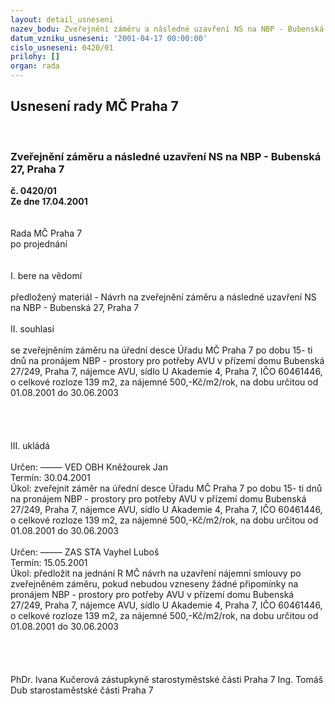 ```yaml
---
layout: detail_usneseni
nazev_bodu: Zveřejnění záměru a následné uzavření NS na NBP - Bubenská 27, Praha 7
datum_vzniku_usneseni: '2001-04-17 00:00:00'
cislo_usneseni: 0420/01
prilohy: []
organ: rada
---
```

<div id="ucUsn_pList" class="usn">
	<span><h2>Usnesení rady MČ Praha 7 </h2>
<br></span><div class="standBody">
<span><h3>Zveřejnění záměru a následné uzavření NS na NBP - Bubenská 27, Praha 7</h3></span><div class="center">
		<strong>č. 0420/01</strong><br>
	</div>
<div class="center">
		<strong>Ze dne 17.04.2001</strong><br><br>
	</div>
<br>Rada MČ Praha 7<br>po projednání<br><br><br>I.	bere na vědomí<br><br> předložený materiál - Návrh na zveřejnění záměru a následné uzavření NS na NBP - Bubenská 27, Praha 7<br><br>II.	souhlasí <br><br>se zveřejněním záměru na úřední desce Úřadu MČ Praha 7 po dobu 15- ti dnů na pronájem NBP - prostory pro potřeby AVU v přízemí domu Bubenská 27/249, Praha 7, nájemce AVU, sídlo U Akademie 4, Praha 7, IČO 60461446, o celkové rozloze 139 m2, za nájemné 500,-Kč/m2/rok, na dobu určitou od 01.08.2001 do 30.06.2003<br><br><br><br><br>III.	ukládá <br><br> Určen:	–––––	VED OBH Kněžourek Jan<br>Termín: 30.04.2001<br>Úkol:	zveřejnit záměr na úřední desce Úřadu MČ Praha 7 po dobu 15- ti dnů na pronájem NBP - prostory pro potřeby AVU v přízemí domu Bubenská 27/249, Praha 7, nájemce AVU, sídlo U Akademie 4, Praha 7, IČO 60461446, o celkové rozloze 139 m2, za nájemné 500,-Kč/m2/rok, na dobu určitou od 01.08.2001 do 30.06.2003<br> <br> Určen:	–––––	ZAS STA Vayhel Luboš<br>Termín: 15.05.2001<br>Úkol:	předložit na jednání R MČ návrh na uzavření nájemní smlouvy  po zveřejněném záměru, pokud nebudou vzneseny žádné připomínky na pronájem NBP - prostory pro potřeby AVU v přízemí domu Bubenská 27/249, Praha 7, nájemce AVU, sídlo U Akademie 4, Praha 7, IČO 60461446, o celkové rozloze 139 m2, za nájemné 500,-Kč/m2/rok, na dobu určitou od 01.08.2001 do 30.06.2003<br> <br><br><br> 	<br>PhDr. Ivana Kučerová zástupkyně starostyměstské části Praha 7	Ing. Tomáš Dub starostaměstské části Praha 7<br>	<br><br>
</div>
</div>
